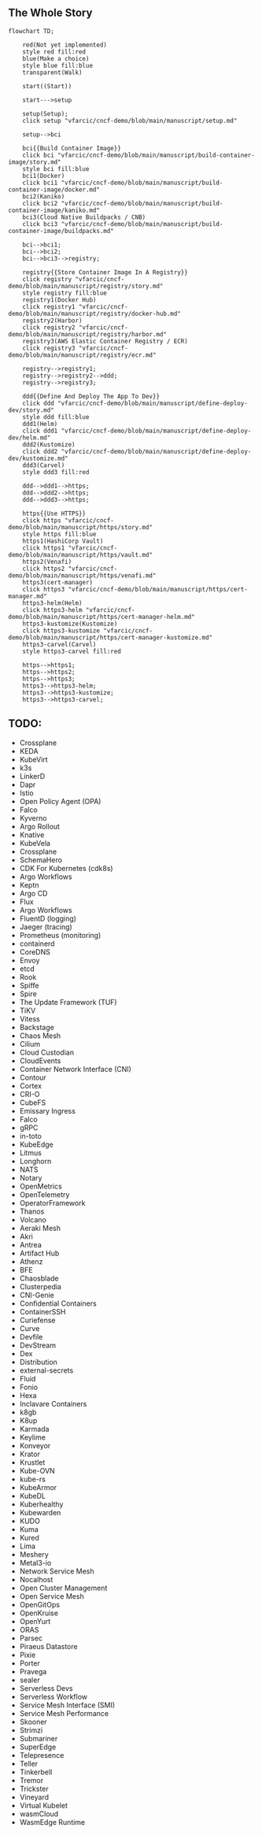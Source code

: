 ## The Whole Story

```mermaid
flowchart TD;

    red(Not yet implemented)
    style red fill:red
    blue(Make a choice)
    style blue fill:blue
    transparent(Walk)

    start((Start))

    start--->setup

    setup(Setup);
    click setup "vfarcic/cncf-demo/blob/main/manuscript/setup.md"

    setup-->bci

    bci{{Build Container Image}}
    click bci "vfarcic/cncf-demo/blob/main/manuscript/build-container-image/story.md"
    style bci fill:blue
    bci1(Docker)
    click bci1 "vfarcic/cncf-demo/blob/main/manuscript/build-container-image/docker.md"
    bci2(Kaniko)
    click bci2 "vfarcic/cncf-demo/blob/main/manuscript/build-container-image/kaniko.md"
    bci3(Cloud Native Buildpacks / CNB)
    click bci3 "vfarcic/cncf-demo/blob/main/manuscript/build-container-image/buildpacks.md"

    bci-->bci1;
    bci-->bci2;
    bci-->bci3-->registry;

    registry{{Store Container Image In A Registry}}
    click registry "vfarcic/cncf-demo/blob/main/manuscript/registry/story.md"
    style registry fill:blue
    registry1(Docker Hub)
    click registry1 "vfarcic/cncf-demo/blob/main/manuscript/registry/docker-hub.md"
    registry2(Harbor)
    click registry2 "vfarcic/cncf-demo/blob/main/manuscript/registry/harbor.md"
    registry3(AWS Elastic Container Registry / ECR)
    click registry3 "vfarcic/cncf-demo/blob/main/manuscript/registry/ecr.md"

    registry-->registry1;
    registry-->registry2-->ddd;
    registry-->registry3;

    ddd{{Define And Deploy The App To Dev}}
    click ddd "vfarcic/cncf-demo/blob/main/manuscript/define-deploy-dev/story.md"
    style ddd fill:blue
    ddd1(Helm)
    click ddd1 "vfarcic/cncf-demo/blob/main/manuscript/define-deploy-dev/helm.md"
    ddd2(Kustomize)
    click ddd2 "vfarcic/cncf-demo/blob/main/manuscript/define-deploy-dev/kustomize.md"
    ddd3(Carvel)
    style ddd3 fill:red

    ddd-->ddd1-->https;
    ddd-->ddd2-->https;
    ddd-->ddd3-->https;

    https{{Use HTTPS}}
    click https "vfarcic/cncf-demo/blob/main/manuscript/https/story.md"
    style https fill:blue
    https1(HashiCorp Vault)
    click https1 "vfarcic/cncf-demo/blob/main/manuscript/https/vault.md"
    https2(Venafi)
    click https2 "vfarcic/cncf-demo/blob/main/manuscript/https/venafi.md"
    https3(cert-manager)
    click https3 "vfarcic/cncf-demo/blob/main/manuscript/https/cert-manager.md"
    https3-helm(Helm)
    click https3-helm "vfarcic/cncf-demo/blob/main/manuscript/https/cert-manager-helm.md"
    https3-kustomize(Kustomize)
    click https3-kustomize "vfarcic/cncf-demo/blob/main/manuscript/https/cert-manager-kustomize.md"
    https3-carvel(Carvel)
    style https3-carvel fill:red

    https-->https1;
    https-->https2;
    https-->https3;
    https3-->https3-helm;
    https3-->https3-kustomize;
    https3-->https3-carvel;
```

## TODO:

* Crossplane
* KEDA
* KubeVirt
* k3s
* LinkerD
* Dapr
* Istio
* Open Policy Agent (OPA)
* Falco
* Kyverno
* Argo Rollout
* Knative
* KubeVela
* Crossplane
* SchemaHero
* CDK For Kubernetes (cdk8s)
* Argo Workflows
* Keptn
* Argo CD
* Flux
* Argo Workflows
* FluentD (logging)
* Jaeger (tracing)
* Prometheus (monitoring)
* containerd
* CoreDNS
* Envoy
* etcd
* Rook
* Spiffe
* Spire
* The Update Framework (TUF)
* TiKV
* Vitess
* Backstage
* Chaos Mesh
* Cilium
* Cloud Custodian
* CloudEvents
* Container Network Interface (CNI)
* Contour
* Cortex
* CRI-O
* CubeFS
* Emissary Ingress
* Falco
* gRPC
* in-toto
* KubeEdge
* Litmus
* Longhorn
* NATS
* Notary
* OpenMetrics
* OpenTelemetry
* OperatorFramework
* Thanos
* Volcano
* Aeraki Mesh
* Akri
* Antrea
* Artifact Hub
* Athenz
* BFE
* Chaosblade
* Clusterpedia
* CNI-Genie
* Confidential Containers
* ContainerSSH
* Curiefense
* Curve
* Devfile
* DevStream
* Dex
* Distribution
* external-secrets
* Fluid
* Fonio
* Hexa
* Inclavare Containers
* k8gb
* K8up
* Karmada
* Keylime
* Konveyor
* Krator
* Krustlet
* Kube-OVN
* kube-rs
* KubeArmor
* KubeDL
* Kuberhealthy
* Kubewarden
* KUDO
* Kuma
* Kured
* Lima
* Meshery
* Metal3-io
* Network Service Mesh
* Nocalhost
* Open Cluster Management
* Open Service Mesh
* OpenGitOps
* OpenKruise
* OpenYurt
* ORAS
* Parsec
* Piraeus Datastore
* Pixie
* Porter
* Pravega
* sealer
* Serverless Devs
* Serverless Workflow
* Service Mesh Interface (SMI)
* Service Mesh Performance
* Skooner
* Strimzi
* Submariner
* SuperEdge
* Telepresence
* Teller
* Tinkerbell
* Tremor
* Trickster
* Vineyard
* Virtual Kubelet
* wasmCloud
* WasmEdge Runtime